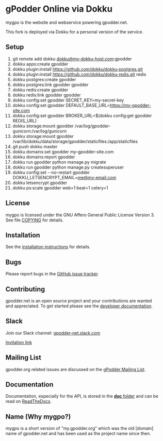 gPodder Online via Dokku
==============================

mygpo is the website and webservice powering gpodder.net.

This fork is deployed via Dokku for a personal version of the service.

Setup
-----

1. git remote add dokku dokku@my-dokku-host.com:gpodder
1. dokku apps:create gpodder
1. dokku plugin:install https://github.com/dokku/dokku-postgres.git
1. dokku plugin:install https://github.com/dokku/dokku-redis.git redis
1. dokku postgres:create gpodder
1. dokku postgres:link gpodder gpodder
1. dokku redis:create gpodder
1. dokku redis:link gpodder gpodder
1. dokku config:set gpodder SECRET_KEY=my-secret-key
1. dokku config:set gpodder DEFAULT_BASE_URL=https://my-gpodder-site.com
1. dokku config:set gpodder BROKER_URL=$(dokku config:get gpodder REDIS_URL)
1. dokku storage:mount gpodder /var/log/gpodder-gunicorn:/var/log/gunicorn
1. dokku storage:mount gpodder /var/lib/dokku/data/storage/gpodder/staticfiles:/app/staticfiles
1. git push dokku master
1. dokku domains:set gpodder my-gpodder-site.com
1. dokku domains:report gpodder
1. dokku run gpodder python manage.py migrate
1. dokku run gpodder python manage.py createsuperuser
1. dokku config:set --no-restart gpodder DOKKU_LETSENCRYPT_EMAIL=me@my-email.com
1. dokku letsencrypt gpodder
1. dokku ps:scale gpodder web=1 beat=1 celery=1


License
-------
mygpo is licensed under the GNU Affero General Public License Version 3. See file [COPYING](COPYING) for details.


Installation
------------
See the [installation instructions](https://gpoddernet.readthedocs.io/en/latest/dev/installation.html) for details.


Bugs
----
Please report bugs in the [GitHub issue tracker](https://github.com/gpodder/mygpo/issues).


Contributing
------------
gpodder.net is an open source project and your contributions are wanted and appreciated.  To get started please see the [developer documentation](https://gpoddernet.readthedocs.io/en/latest/dev/index.html).

Slack
------------
Join our Slack channel: [gpodder-net.slack.com](https://gpodder-net.slack.com/)

[Invitation link](https://join.slack.com/t/gpodder-net/shared_invite/zt-aaiagl5i-uZeqVR8w1Yf_G~9rhktRfw)

Mailing List
------------
gpodder.org related issues are discussed on the [gPodder Mailing List](https://gpodder.github.io/docs/mailing-list.html).


Documentation
-------------
Documentation, especially for the API, is stored in the [**doc** folder](https://github.com/gpodder/mygpo/tree/master/doc) and can be read on [ReadTheDocs](https://gpoddernet.readthedocs.io/en/latest/index.html).


Name (Why mygpo?)
------------------
mygpo is a short version of "my.gpodder.org" which was the old [domain] name of gpodder.net and has been used as the project name since then.

